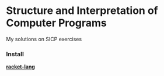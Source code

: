 # Structure and Interpretation of Computer Programs

My solutions on SICP exercises

### Install

**[racket-lang](https://download.racket-lang.org/)**